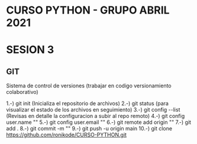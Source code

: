 # CURSO PYTHON - GRUPO ABRIL 2021


# SESION 3

## GIT

Sistema de control de versiones (trabajar en codigo versionamiento colaborativo)

1.-) git init (Inicializa el repositorio de archivos)
2.-) git status (para visualizar el estado de los archivos en seguimiento)
3.-) git config --list (Revisas en detalle la configuracion a subir al repo remoto)
4.-) git config user.name "<nombre usuario>"
5.-) git config user.email "<email asociado>"
6.-) git remote add origin "<url del repositorio remoto>"
7.-) git add .
8.-) git commit -m "<mensaje descriptivo para la confirmacion>"
9.-) git push -u origin main
10.-) git clone https://github.com/ronikode/CURSO-PYTHON.git